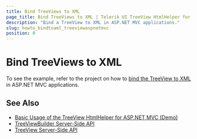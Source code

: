 ```yaml
---
title: Bind TreeViews to XML
page_title: Bind TreeViews to XML | Telerik UI TreeView HtmlHelper for ASP.NET MVC
description: "Bind a TreeView to XML in ASP.NET MVC applications."
slug: howto_bindtoaml_treeviewaspnetmvc
position: 0
---
```


# Bind TreeViews to XML

To see the example, refer to the project on how to [bind the TreeView to XML](http://www.telerik.com/support/code-library/binding-to-xml) in ASP.NET MVC applications.

## See Also

* [Basic Usage of the TreeView HtmlHelper for ASP.NET MVC (Demo)](https://demos.telerik.com/aspnet-mvc/treeview/index)
* [TreeViewBuilder Server-Side API](http://docs.telerik.com/aspnet-mvc/api/Kendo.Mvc.UI.Fluent/TreeViewBuilder)
* [TreeView Server-Side API](/api/treeview)
